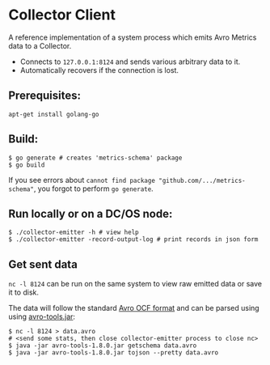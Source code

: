 # Collector Client

A reference implementation of a system process which emits Avro Metrics data to a Collector.

* Connects to ```127.0.0.1:8124``` and sends various arbitrary data to it.
* Automatically recovers if the connection is lost.

## Prerequisites:

```
apt-get install golang-go
```

## Build:

```
$ go generate # creates 'metrics-schema' package
$ go build
```

If you see errors about `cannot find package "github.com/.../metrics-schema"`, you forgot to perform `go generate`.

## Run locally or on a DC/OS node:

```
$ ./collector-emitter -h # view help
$ ./collector-emitter -record-output-log # print records in json form
```

## Get sent data

`nc -l 8124` can be run on the same system to view raw emitted data or save it to disk.

The data will follow the standard [Avro OCF format](http://avro.apache.org/docs/current/spec.html#Object+Container+Files) and can be parsed using using [avro-tools.jar](http://www.apache.org/dyn/closer.cgi/avro/avro-1.8.0/java/avro-tools-1.8.0.jar):

```
$ nc -l 8124 > data.avro
# <send some stats, then close collector-emitter process to close nc>
$ java -jar avro-tools-1.8.0.jar getschema data.avro
$ java -jar avro-tools-1.8.0.jar tojson --pretty data.avro
```
